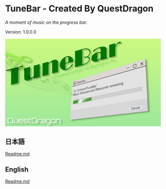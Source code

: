 # TuneBar - Created By QuestDragon

_A moment of music on the progress bar._

Version: 1.0.0.0

![TuneBar](./Tunebar.png)

## 日本語

[Readme.md](./README_JP.md)

## English

[Readme.md](./README_EN.md)
